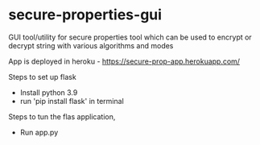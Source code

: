 # secure-properties-gui
GUI tool/utility for secure properties tool which can be used to encrypt or decrypt string with various algorithms and modes

App is deployed in heroku - https://secure-prop-app.herokuapp.com/


Steps to set up flask 
- Install python 3.9 
- run 'pip install flask' in terminal


Steps to tun the flas application,
- Run app.py 
